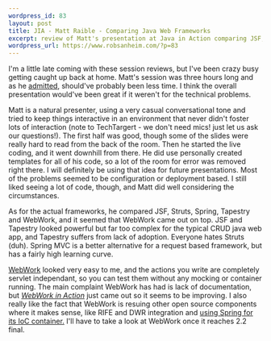 ```yaml
--- 
wordpress_id: 83
layout: post
title: JIA - Matt Raible - Comparing Java Web Frameworks
excerpt: review of Matt's presentation at Java in Action comparing JSF, Struts, Spring, Tapestry, and WebWork
wordpress_url: https://www.robsanheim.com/?p=83
---
```

I'm a little late coming with these session reviews, but I've been crazy busy getting caught up back at home.  Matt's session was three hours long and as he <a href="https://raibledesigns.com/page/rd?anchor=java_in_action_presentations_and">admitted</a>, should've probably been less time.  I think the overall presentation would've been great if it weren't for the technical problems.  

Matt is a natural presenter, using a very casual conversational tone and tried to keep things interactive in an environment that never didn't foster lots of interaction (note to TechTargert - we don't need mics! just let us ask our questions!).  The first half was good, though some of the slides were really hard to read from the back of the room.  Then he started the live coding, and it went downhill from there.  He did use personally created templates for all of his code, so a lot of the room for error was removed right there.  I will definitely be using that idea for future presentations.  Most of the problems seemed to be configuration or deployment based.  I still liked seeing a lot of code, though, and Matt did well considering the circumstances.  

As for the actual frameworks, he compared JSF, Struts, Spring, Tapestry and WebWork, and it seemed that WebWork came out on top.  JSF and Tapestry looked powerful but far too complex for the typical CRUD java web app, and Tapestry suffers from lack of adoption.  Everyone hates Struts (duh).  Spring MVC is a better alternative for a request based framework, but has a fairly high learning curve.  

<a href="https://www.opensymphony.com/webwork/">WebWork</a> looked very easy to me, and the actions you write are completely servlet independant, so you can test them without any mocking or container running.  The main complaint WebWork has had is lack of documentation, but <a href="https://www.amazon.com/exec/obidos/tg/detail/-/1932394532/qid=1128052468/sr=8-1/ref=pd_bbs_1/102-3725223-1212127?v=glance&s=books&n=507846"><i>WebWork in Action</i></a> just came out so it seems to be improving.  I also really like the fact that WebWork is resuing other open source components where it makes sense, like RIFE and DWR integration and <a href="https://blogs.opensymphony.com/webwork/2005/09/spring_and_webwork_together.html">using Spring for its IoC container.</a>  I'll have to take a look at WebWork once it reaches 2.2 final.  
